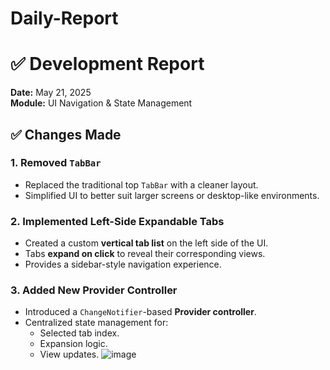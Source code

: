 # Daily-Report

# ✅ Development Report
**Date:** May 21, 2025  
**Module:** UI Navigation & State Management
## ✅ Changes Made

### 1. Removed `TabBar`
- Replaced the traditional top `TabBar` with a cleaner layout.
- Simplified UI to better suit larger screens or desktop-like environments.

### 2. Implemented Left-Side Expandable Tabs
- Created a custom **vertical tab list** on the left side of the UI.
- Tabs **expand on click** to reveal their corresponding views.
- Provides a sidebar-style navigation experience.

### 3. Added New Provider Controller
- Introduced a `ChangeNotifier`-based **Provider controller**.
- Centralized state management for:
  - Selected tab index.
  - Expansion logic.
  - View updates.
![image](https://github.com/user-attachments/assets/07671c6f-da5e-48a3-b4cd-33f45528b1fd)

